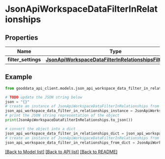# JsonApiWorkspaceDataFilterInRelationships


## Properties

Name | Type | Description | Notes
------------ | ------------- | ------------- | -------------
**filter_settings** | [**JsonApiWorkspaceDataFilterInRelationshipsFilterSettings**](JsonApiWorkspaceDataFilterInRelationshipsFilterSettings.md) |  | [optional] 

## Example

```python
from gooddata_api_client.models.json_api_workspace_data_filter_in_relationships import JsonApiWorkspaceDataFilterInRelationships

# TODO update the JSON string below
json = "{}"
# create an instance of JsonApiWorkspaceDataFilterInRelationships from a JSON string
json_api_workspace_data_filter_in_relationships_instance = JsonApiWorkspaceDataFilterInRelationships.from_json(json)
# print the JSON string representation of the object
print(JsonApiWorkspaceDataFilterInRelationships.to_json())

# convert the object into a dict
json_api_workspace_data_filter_in_relationships_dict = json_api_workspace_data_filter_in_relationships_instance.to_dict()
# create an instance of JsonApiWorkspaceDataFilterInRelationships from a dict
json_api_workspace_data_filter_in_relationships_from_dict = JsonApiWorkspaceDataFilterInRelationships.from_dict(json_api_workspace_data_filter_in_relationships_dict)
```
[[Back to Model list]](../README.md#documentation-for-models) [[Back to API list]](../README.md#documentation-for-api-endpoints) [[Back to README]](../README.md)


